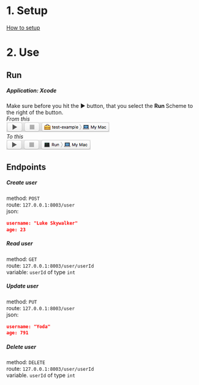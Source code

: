 # 1. Setup
[How to setup](README/setup)

# 2. Use

## Run
##### <b>Application:</b> Xcode
Make sure before you hit the ► button, that you select the <b> Run </b> Scheme to the right of the button. <br>
<i>From this</i> <br>
![From](README/images/Build_and_Run_1.png)
<br> <i>To this</i> <br>
![To](README/images/Build_and_Run_2.png)

## Endpoints
##### Create user <br/>
method: `POST` <br/>
route: `127.0.0.1:8003/user` <br/>
json:
```json
username: "Luke Skywalker"
age: 23
```

##### Read user
method: `GET` <br/>
route: `127.0.0.1:8003/user/userId` <br/>
variable: `userId` of type `int`

##### Update user
method: `PUT` <br/>
route: `127.0.0.1:8003/user` <br/>
json:
```json
username: "Yoda"
age: 791
```

##### Delete user
method: `DELETE` <br/>
route: `127.0.0.1:8003/user/userId` <br/>
variable. `userId` of type `int`
